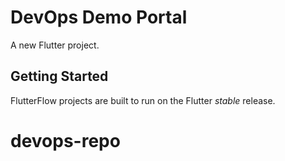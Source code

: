 # DevOps Demo Portal

A new Flutter project.

## Getting Started

FlutterFlow projects are built to run on the Flutter _stable_ release.
# devops-repo
